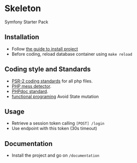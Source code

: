 # Skeleton

 Symfony Starter Pack

## Installation 

  - Follow [the guide to install project](INSTALL.md)
  - Before coding, reload database container using `make reload`

## Coding style and Standards

- [PSR-2 coding standards](documentation/php/PSR/PSR-2-coding-style-guide.md) for all php files.
- [PHP mess detector](https://phpmd.org/rules/index.html).
- [PHPdoc standard](documentation/php/phpdoc.md).
- [functional programing](https://www.youtube.com/watch?v=BMUiFMZr7vk&list=PL0zVEGEvSaeEd9hlmCXrk5yUyqUag-n84) Avoid State mutation

## Usage

  - Retrieve a session token calling `[POST] /login`
  - Use endpoint with this token (30s timeout)

## Documentation

  - Install the project and go on `/documentation`
